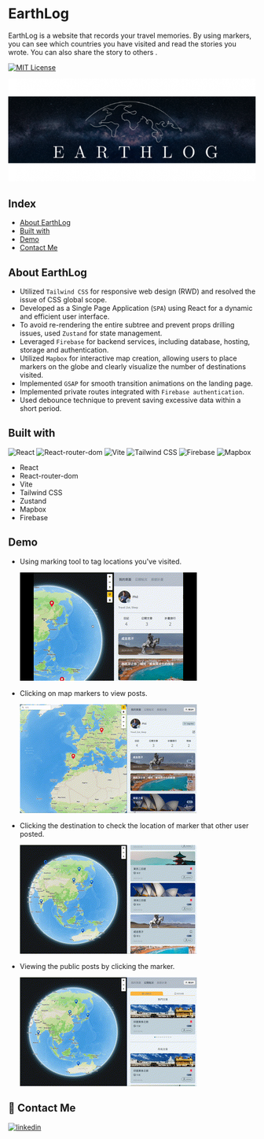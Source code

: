 # EarthLog

EarthLog is a website that records your travel memories. By using markers, you can see which countries you have visited and read the stories you wrote. You can also share the story to others .

[![MIT License](https://img.shields.io/badge/License-MIT-green.svg)](https://choosealicense.com/licenses/mit/)

![Logo](/public/images/demo/README_content.png)

## Index

- [About EarthLog](#about-earthlog)
- [Built with](#built-with)
- [Demo](#demo)
- [Contact Me](#contact-me)

## About EarthLog

- Utilized `Tailwind CSS` for responsive web design (RWD) and resolved the issue of CSS global scope.
- Developed as a Single Page Application (`SPA`) using React for a dynamic and efficient user interface.
- To avoid re-rendering the entire subtree and prevent props drilling issues, used `Zustand` for state management.
- Leveraged `Firebase` for backend services, including database, hosting, storage and authentication.
- Utilized `Mapbox` for interactive map creation, allowing users to place markers on the globe and clearly visualize the number of destinations visited.
- Implemented `GSAP` for smooth transition animations on the landing page.
- Implemented private routes integrated with `Firebase authentication`.
- Used debounce technique to prevent saving excessive data within a short period.

## Built with

![React](https://img.shields.io/badge/React-61DAFB.svg?style=for-the-badge&logo=React&logoColor=black)
![React-router-dom](https://img.shields.io/badge/React%20Router-CA4245.svg?style=for-the-badge&logo=React-Router&logoColor=white)
![Vite](https://img.shields.io/badge/Vite-646CFF.svg?style=for-the-badge&logo=Vite&logoColor=white)
![Tailwind CSS](https://img.shields.io/badge/Tailwind%20CSS-06B6D4.svg?style=for-the-badge&logo=Tailwind-CSS&logoColor=white)
![Firebase](https://img.shields.io/badge/Firebase-FFCA28.svg?style=for-the-badge&logo=Firebase&logoColor=black)
![Mapbox](https://img.shields.io/badge/Mapbox-000000.svg?style=for-the-badge&logo=Mapbox&logoColor=white)

- React
- React-router-dom
- Vite
- Tailwind CSS
- Zustand
- Mapbox
- Firebase

## Demo

- Using marking tool to tag locations you've visited.

  ![Marker](/public/images/demo/Marking.gif)

- Clicking on map markers to view posts.

  ![ViewPost](/public/images/demo/CheckPost.gif)

- Clicking the destination to check the location of marker that other user posted.

  ![ViewForumPost](/public/images/demo/CheckDestination.gif)

- Viewing the public posts by clicking the marker.

  ![ViewForumPost](/public/images/demo/ForumPost.gif)

## 🔗 Contact Me

[![linkedin](https://img.shields.io/badge/linkedin-0A66C2?style=for-the-badge&logo=linkedin&logoColor=white)](https://www.linkedin.com/in/yong-lee-b44ba9243/)
